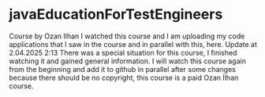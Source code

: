 # javaEducationForTestEngineers
Course by Ozan Ilhan
I watched this course and I am uploading my code applications that I saw in the course and in parallel with this, here.
Update at 2.04.2025 2:13 There was a special situation for this course, I finished watching it and gained general information. I will watch this course again from the beginning and add it to github in parallel after some changes because there should be no copyright, this course is a paid Ozan İlhan course. 
